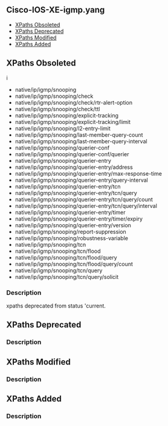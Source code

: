 ## Cisco-IOS-XE-igmp.yang


- [XPaths Obsoleted](#xpaths-obsoleted)
- [XPaths Deprecated](#xpaths-deprecated)
- [XPaths Modified](#xpaths-modified)
- [XPaths Added](#xpaths-added)

## XPaths Obsoleted
i

- native/ip/igmp/snooping
- native/ip/igmp/snooping/check
- native/ip/igmp/snooping/check/rtr-alert-option
- native/ip/igmp/snooping/check/ttl
- native/ip/igmp/snooping/explicit-tracking
- native/ip/igmp/snooping/explicit-tracking/limit
- native/ip/igmp/snooping/l2-entry-limit
- native/ip/igmp/snooping/last-member-query-count
- native/ip/igmp/snooping/last-member-query-interval
- native/ip/igmp/snooping/querier-conf
- native/ip/igmp/snooping/querier-conf/querier
- native/ip/igmp/snooping/querier-entry
- native/ip/igmp/snooping/querier-entry/address
- native/ip/igmp/snooping/querier-entry/max-response-time
- native/ip/igmp/snooping/querier-entry/query-interval
- native/ip/igmp/snooping/querier-entry/tcn
- native/ip/igmp/snooping/querier-entry/tcn/query
- native/ip/igmp/snooping/querier-entry/tcn/query/count
- native/ip/igmp/snooping/querier-entry/tcn/query/interval
- native/ip/igmp/snooping/querier-entry/timer
- native/ip/igmp/snooping/querier-entry/timer/expiry
- native/ip/igmp/snooping/querier-entry/version
- native/ip/igmp/snooping/report-suppression
- native/ip/igmp/snooping/robustness-variable
- native/ip/igmp/snooping/tcn
- native/ip/igmp/snooping/tcn/flood
- native/ip/igmp/snooping/tcn/flood/query
- native/ip/igmp/snooping/tcn/flood/query/count
- native/ip/igmp/snooping/tcn/query
- native/ip/igmp/snooping/tcn/query/solicit

### Description
xpaths deprecated from status 'current.

## XPaths Deprecated

### Description

## XPaths Modified

### Description

## XPaths Added

### Description
